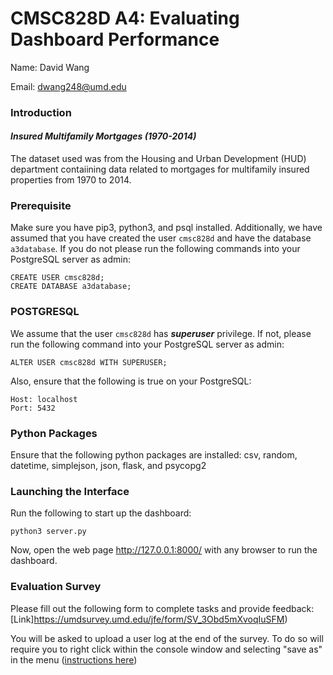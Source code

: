 # CMSC828D A4: Evaluating Dashboard Performance

Name: David Wang

Email: dwang248@umd.edu

### Introduction  
#### _Insured Multifamily Mortgages (1970-2014)_  
The dataset used was from the Housing and Urban Development (HUD) department contaiining data related to mortgages for multifamily insured properties from 1970 to 2014.    

### Prerequisite  
Make sure you have pip3, python3, and psql installed. Additionally, we have assumed that you have created the user `cmsc828d` and have the database `a3database`. If you do not please run the following commands into your PostgreSQL server as admin:
```
CREATE USER cmsc828d;
CREATE DATABASE a3database;
```

### POSTGRESQL
We assume that the user `cmsc828d` has ___superuser___ privilege. If not, please run the following command into your PostgreSQL server as admin:
```
ALTER USER cmsc828d WITH SUPERUSER;
```

Also, ensure that the following is true on your PostgreSQL:
```
Host: localhost
Port: 5432
```

### Python Packages
Ensure that the following python packages are installed:
csv, random, datetime, simplejson, json, flask, and psycopg2

### Launching the Interface
Run the following to start up the dashboard:
```
python3 server.py
```

Now, open the web page http://127.0.0.1:8000/ with any browser to run the dashboard.
  
### Evaluation Survey
Please fill out the following form to complete tasks and provide feedback: [Link]https://umdsurvey.umd.edu/jfe/form/SV_3Obd5mXvoqIuSFM)

You will be asked to upload a user log at the end of the survey. To do so will require you to right click within the console window and selecting "save as" in the menu ([instructions here](https://support.shortpoint.com/support/solutions/articles/1000222881-save-google-chrome-browser-s-console-file))
